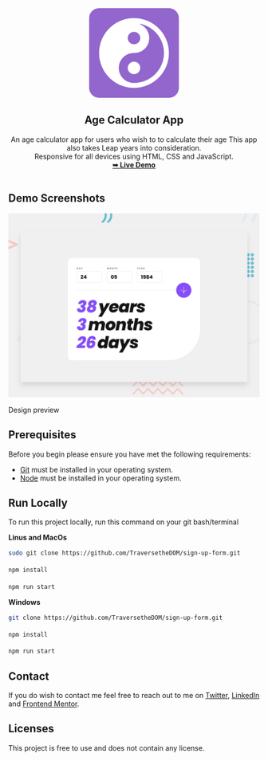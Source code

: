 <div align="center">
  <img src="./assets/favicon/apple-touch-icon.png" />
  <h2 align="center">Age Calculator App</h2>
  An age calculator app for users who wish to to calculate their age This
  app also takes Leap years into consideration. <br />
  Responsive for all devices using HTML, CSS and JavaScript.
  <br />
  <a href="https://agecalculator-ng.netlify.app/"
    ><strong>➥ Live Demo</strong></a
  >
</div>

<br />

## Demo Screenshots

![Design preview](./assets/design/desktop-preview.jpg)

Design preview

## Prerequisites

Before you begin please ensure you have met the following requirements:

- [Git](https://git-scm.com/) must be installed in your operating system.
- [Node](https://nodejs.org/en) must be installed in your operating system.

## Run Locally

To run this project locally, run this command on your git bash/terminal

**Linus and MacOs**

```bash
sudo git clone https://github.com/TraversetheDOM/sign-up-form.git

npm install

npm run start
```

**Windows**

```bash
git clone https://github.com/TraversetheDOM/sign-up-form.git

npm install

npm run start
```

## Contact

If you do wish to contact me feel free to reach out to me on [Twitter](https://twitter.com/@traverseDOM), [LinkedIn](https://www.linkedin.com/in/ikuomola-stephen/) and [Frontend Mentor](https://www.frontendmentor.io/profile/TraversetheDOM).

## Licenses

This project is free to use and does not contain any license.
